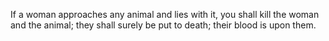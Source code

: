 If a woman approaches any animal and lies with it, you shall kill the woman and the animal; they shall surely be put to death; their blood is upon them.
